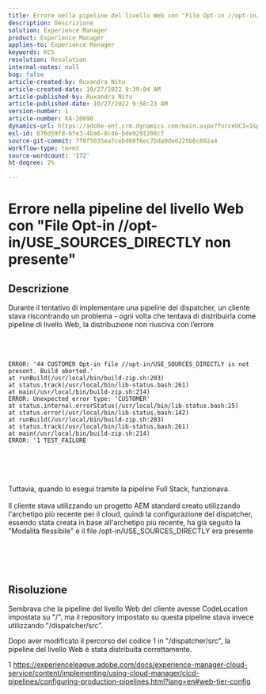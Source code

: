 ```yaml
---
title: Errore nella pipeline del livello Web con "File Opt-in //opt-in/USE_SOURCES_DIRECTLY non presente"
description: Descrizione
solution: Experience Manager
product: Experience Manager
applies-to: Experience Manager
keywords: KCS
resolution: Resolution
internal-notes: null
bug: false
article-created-by: Ruxandra Nitu
article-created-date: 10/27/2022 9:39:04 AM
article-published-by: Ruxandra Nitu
article-published-date: 10/27/2022 9:58:23 AM
version-number: 1
article-number: KA-20890
dynamics-url: https://adobe-ent.crm.dynamics.com/main.aspx?forceUCI=1&pagetype=entityrecord&etn=knowledgearticle&id=40255430-db55-ed11-bba2-6045bd006239
exl-id: 676d59f8-6fe3-4ba6-8c46-bde9291208cf
source-git-commit: 7f0f5035ea7cebd60f6ec7bda9de6225b6c602a4
workflow-type: tm+mt
source-wordcount: '172'
ht-degree: 2%

---
```


# Errore nella pipeline del livello Web con &quot;File Opt-in //opt-in/USE_SOURCES_DIRECTLY non presente&quot;

## Descrizione

Durante il tentativo di implementare una pipeline del dispatcher, un cliente stava riscontrando un problema - ogni volta che tentava di distribuirla come pipeline di livello Web, la distribuzione non riusciva con l’errore<br><br> <br><br>

```
ERROR: '44 CUSTOMER Opt-in file //opt-in/USE_SOURCES_DIRECTLY is not present. Build aborted.'
at runBuild(/usr/local/bin/build-zip.sh:203)
at status.track(/usr/local/bin/lib-status.bash:261)
at main(/usr/local/bin/build-zip.sh:214)
ERROR: Unexpected error type: 'CUSTOMER'
at status.internal.errorStatus(/usr/local/bin/lib-status.bash:25)
at status.error(/usr/local/bin/lib-status.bash:142)
at runBuild(/usr/local/bin/build-zip.sh:203)
at status.track(/usr/local/bin/lib-status.bash:261)
at main(/usr/local/bin/build-zip.sh:214)
ERROR: '1 TEST_FAILURE
```

<br><br> <br><br>Tuttavia, quando lo esegui tramite la pipeline Full Stack, funzionava.<br><br>Il cliente stava utilizzando un progetto AEM standard creato utilizzando l&#39;archetipo più recente per il cloud, quindi la configurazione del dispatcher, essendo stata creata in base all&#39;archetipo più recente, ha già seguito la &quot;Modalità flessibile&quot; e il file /opt-in/USE_SOURCES_DIRECTLY era presente<br><br> <br><br> 

## Risoluzione


Sembrava che la pipeline del livello Web del cliente avesse CodeLocation impostata su &quot;/&quot;, ma il repository impostato su questa pipeline stava invece utilizzando &quot;/dispatcher/src&quot;.

Dopo aver modificato il percorso del codice 1 in &quot;/dispatcher/src&quot;, la pipeline del livello Web è stata distribuita correttamente.





1 https://experienceleague.adobe.com/docs/experience-manager-cloud-service/content/implementing/using-cloud-manager/cicd-pipelines/configuring-production-pipelines.html?lang=en#web-tier-config
